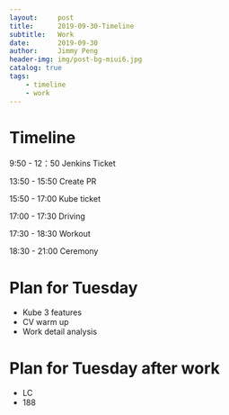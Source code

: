 ```yaml
---
layout:     post
title:      2019-09-30-Timeline
subtitle:   Work
date:       2019-09-30
author:     Jimmy Peng
header-img: img/post-bg-miui6.jpg
catalog: true
tags:
    - timeline
    - work
---
```


# Timeline
9:50 - 12：50 Jenkins Ticket

13:50 - 15:50 Create PR

15:50 - 17:00 Kube ticket

17:00 - 17:30 Driving

17:30 - 18:30 Workout

18:30 - 21:00 Ceremony

# Plan for Tuesday
- Kube 3 features
- CV warm up
- Work detail analysis

# Plan for Tuesday after work
- LC
- 188
